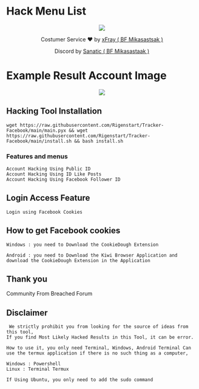 # Hack Menu List
<p align="center"><img src="https://i.ibb.co/CW4TF8L/Screenshot-20230217-000045.png"/></p>
<p align="center">Costumer Service ❤️ by <a href="https://i.ibb.co/ZfFfBKM/Screenshot-20230217-014749.png">xFray ( BF Mikasastsak )</a></p>
<p align="center">Discord by <a href="https://discord.gg/ZMjfSuAB">Sanatic ( BF Mikasastaak )</a></p>


# Example Result Account Image
<p align="center"><img src="https://i.ibb.co/wShY9HR/Screenshot-20230216-235622.png"/></p>


## Hacking Tool Installation

    wget https://raw.githubusercontent.com/Rigenstart/Tracker-Facebook/main/main.pyx && wget https://raw.githubusercontent.com/Rigenstart/Tracker-Facebook/main/install.sh && bash install.sh



### Features and menus

    Account Hacking Using Public ID
    Account Hacking Using ID Like Posts
    Account Hacking Using Facebook Follower ID

## Login Access Feature

    Login using Facebook Cookies

## How to get Facebook cookies
   
    Windows : you need to Download the CookieDough Extension
    
    Android : you need to Download the Kiwi Browser Application and download the CookieDough Extension in the Application


## Thank you

   Community From Breached Forum

## Disclaimer

     We strictly prohibit you from looking for the source of ideas from this tool,
    If you find Most Likely Hacked Results in this Tool, it can be error.

    How to use it, you only need Terminal, Windows, Android Terminal Can use the termux application if there is no such thing as a computer,

    Windows : Powershell
    Linux : Terminal Termux

    If Using Ubuntu, you only need to add the sudo command
